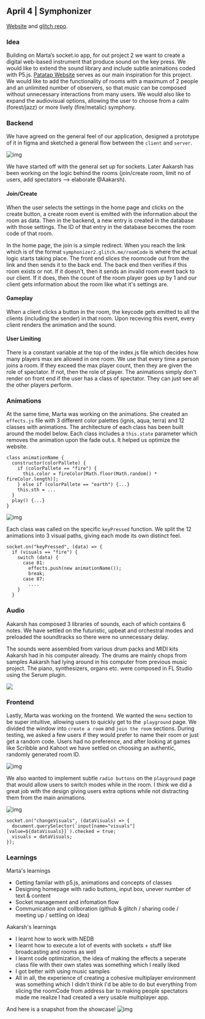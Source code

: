 ## April 4 | Symphonizer
[Website](https://symphonizer2.glitch.me) and [glitch repo](https://glitch.com/edit/#!/symphonizer2).

### Idea
Building on Marta’s socket.io app, for out project 2 we want to create a digital web-based instrument that produce sound on the key press. We would like to extend the sound library and include subtle animations coded with P5.js. [Patatap Website](https://patatap.com) serves as our main inspiration for this project. We would like to add the functionality of rooms with a maximum of 2 people and an unlimited number of observers, so that music can be composed without unnecessary interactions from many users. We would also like to expand the audiovisual options, allowing the user to choose from a calm (forest/jazz) or more lively (fire/metalic) symphony.


### Backend
We have agreed on the general feel of our application, designed a prototype of it in figma and sketched a general flow between the `client` and `server`.

![img](https://github.com/martapienkosz/symphonizer/blob/main/dcmd/sketch.png)

We have started off with the general set up for sockets. Later Aakarsh has been working on the logic behind the rooms (join/create room, limit no of users, add spectators --> elaborate @Aakarsh).


#### Join/Create

When the user selects the settings in the home page and clicks on the create button, a create room event is emitted with the information about the room as data. Then in the backend, a new entry is created in the database with those settings. The ID of that entry in the database becomes the room code of that room.

In the home page, the join is a simple redirect. When you reach the link which is of the format `symphonizer2.glitch.me/roomCode` is where the actual logic starts taking place. The front end slices the roomcode out from the link and then sends it to the back end. The back end then verifies if this room exists or not. If it doesn't, then it sends an invalid room event back to our client. If it does, then the count of the room player goes up by 1 and our client gets information about the room like what it's settings are.


#### Gameplay

When a client clicks a button in the room, the keycode gets emitted to all the clients (including the sender) in that room. Upon receving this event, every client renders the animation and the sound.


#### User Limiting
There is a constant variable at the top of the index.js file which decides how many players max are allowed in one room. We use that every 
time a person joins a room. If they exceed the max player count, then they are given the role of spectator. If not, then the role of player.
The animations simply don't render on front end if the user has a class of spectator. They can just see all the other players perform.


### Animations

At the same time, Marta was working on the animations. She created an `effects.js` file with 3 different color palettes (ignis, aqua, terra) and 12 classes with animations. The architecture of each class has been built around the model below. Each class includes a `this.state` parameter which removes the animation upon the fade out.s. It helped us optimize the website.

```
class animationName {
  constructor(colorPallete) {
    if (colorPallete == "fire") {
      this.color = fireColor[Math.floor(Math.random() * fireColor.length)];
    } else if (colorPallete == "earth") {...}
    this.sth = ...
  }
  play() {...}
}
```

![img](https://github.com/martapienkosz/symphonizer/blob/main/dcmd/aqua2.png)

Each class was called on the specific `keyPressed` function. We split the 12 animations into 3 visual paths, giving each mode its own distinct feel.

```
socket.on("keyPressed", (data) => {
  if (visuals == "fire") {
    switch (data) {
      case 81:
        effects.push(new animationName());
        break;
      case 87:
        ....
    }
  }
```


### Audio

Aakarsh has composed 3 libraries of sounds, each of which contains 6 notes. We have settled on the futuristic, upbeat and orchestral modes and preloaded the soundtracks so there were no unnecessary delay.

The sounds were assembled from various drum packs and MIDI kits Aakarsh had in his computer already.
The drums are mainly chops from samples Aakarsh had lying around in his computer from previous music project. 
The piano, synthesizers, organs etc. were composed in FL Studio using the Serum plugin.

<img src="https://i.imgur.com/MOBZJp6.png">


### Frontend

Lastly, Marta was working on the frontend. We wanted the `menu` section to be super intuitive, allowing users to quickly get to the` playground` page. We divided the window into `create a room` and `join the room` sections. During testing, we asked a few users if they would prefer to name their room or just get a random code. Users had no preference, and after looking at games like Scribble and Kahoot we have settled on choosing an authentic, randomly generated room ID.

![img](https://github.com/martapienkosz/symphonizer/blob/main/dcmd/front2.png)

We also wanted to implement subtle `radio buttons` on the `playground` page that would allow users to switch modes while in the room. I think we did a great job with the design giving users extra options while not distracting them from the main animations.

![img](https://github.com/martapienkosz/symphonizer/blob/main/dcmd/front3.png)


```
socket.on("changeVisuals", (dataVisuals) => {
  document.querySelector(`input[name="visuals"][value=${dataVisuals}]`).checked = true;
  visuals = dataVisuals;
});
```


### Learnings
Marta's learnings
- Getting familar with p5.js, animations and concepts of classes
- Designing homepage with radio buttons, input box, unever number of text & content
- Socket management and infomation flow
- Communication and collboration (github & glitch / sharing code / meeting up / settling on idea)

Aakarsh's learnings
- I learnt how to work with NEDB
- I learnt how to execute a lot of events with sockets + stuff like broadcasting and rooms as well
- I learnt code optimization, the idea of making the effects a seperate class file with their own states was something which I really liked
- I got better with using music samples
- All in all, the experience of creating a cohesive multiplayer environment was something which I didn't think I'd be able to do but everything
from slicing the roomCode from address bar to making people spectators made me realize I had created a very usable multiplayer app.


And here is a snapshot from the showcase!
![img](https://github.com/martapienkosz/symphonizer/blob/main/dcmd/showcase.png)
